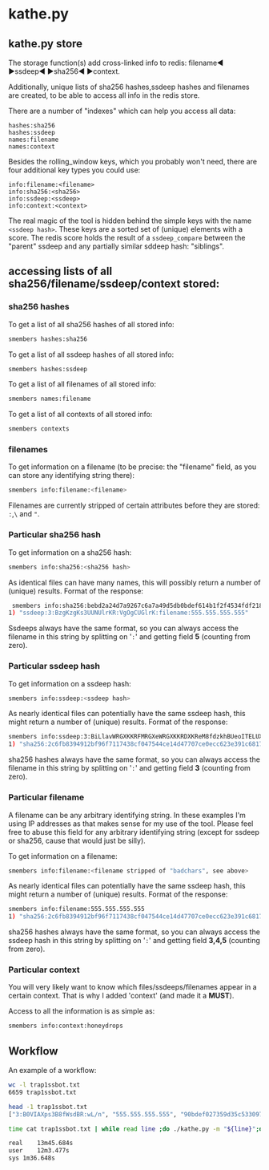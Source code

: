 # kathe.py

## kathe.py store

The storage function(s) add cross-linked info to redis: filename◀ ▶ssdeep◀ ▶sha256◀ ▶context.

Additionally, unique lists of sha256 hashes,ssdeep hashes and filenames are created, to be able to access all info in
the redis store.

There are a number of "indexes" which can help you access all data:

```
hashes:sha256
hashes:ssdeep
names:filename
names:context
```

Besides the rolling_window keys, which you probably won't need, there are
four additional key types you could use:

```
info:filename:<filename>
info:sha256:<sha256>
info:ssdeep:<ssdeep>
info:context:<context>
```

The real magic of the tool is hidden behind the simple keys with the name `<ssdeep hash>`.
These keys are a sorted set of (unique) elements with a score. The redis score holds the
result of a `ssdeep_compare` between the "parent" ssdeep and any partially similar sddeep
hash: "siblings".

## accessing lists of all sha256/filename/ssdeep/context stored:


### sha256 hashes

To get a list of all sha256 hashes of all stored info:

```bash
smembers hashes:sha256
```

To get a list of all ssdeep hashes of all stored info:

```bash
smembers hashes:ssdeep
```

To get a list of all filenames of all stored info:

```bash
smembers names:filename
```

To get a list of all contexts of all stored info:

```bash
smembers contexts
```

### filenames

To get information on a filename (to be precise: the "filename" field, as you can store
any identifying string there):

```bash
smembers info:filename:<filename>
```

Filenames are currently stripped of certain attributes before they are stored: `:`,`\`
and `"`.

### Particular sha256 hash

To get information on a sha256 hash:

```bash
smembers info:sha256:<sha256 hash>
```

As identical files can have many names, this will possibly return a number of (unique)
results. Format of the response:

```bash
 smembers info:sha256:bebd2a24d7a9267c6a7a49d5db0bdef614b1f2f4534fdf21847bccd47c9b3414
1) "ssdeep:3:BzgKzgKs3UUNUlrKR:VgOgCUGlrK:filename:555.555.555.555"
```

Ssdeeps always have the same format, so you can always access the filename in this string by
splitting on '`:`' and getting field **5** (counting from zero).


### Particular ssdeep hash

To get information on a ssdeep hash:

```bash
smembers info:ssdeep:<ssdeep hash>
```

As nearly identical files can potentially have the same ssdeep hash, this might return a number of (unique)
results. Format of the response:

```bash
smembers info:ssdeep:3:BiLlavWRGXKKRFMRGXeWRGXKKRDXKReM8fdzkhBUeoITELUXE+LidzL:B+GaUTPGa3RBQVKBUlITEwXBiVL
1) "sha256:2c6fb8394912bf96f7117438cf047544ce14d47707ce0ecc623e391c68170f7d:filename:555.555.555.555"
```

sha256 hashes always have the same format, so you can always access the filename in this string by
splitting on '`:`' and getting field **3** (counting from zero).

### Particular filename

A filename can be any arbitrary identifying string. In these examples I'm using IP addresses
as that makes sense for my use of the tool. Please feel free to abuse this field for any
arbitrary identifying string (except for ssdeep or sha256, cause that would
just be silly).

To get information on a filename:

```bash
smembers info:filename:<filename stripped of "badchars", see above>
```

As nearly identical files can potentially have the same ssdeep hash, this might return a number of (unique)
results. Format of the response:

```bash
smembers info:filename:555.555.555.555
1) "sha256:2c6fb8394912bf96f7117438cf047544ce14d47707ce0ecc623e391c68170f7d:ssdeep:3:BiLlavWRGXKK:B+GaUTPG"
```

sha256 hashes always have the same format, so you can always access the ssdeep hash in this string by
splitting on '`:`' and getting field **3,4,5** (counting from zero).

### Particular context

You will very likely want to know which files/ssdeeps/filenames appear in a
certain context. That is why I added 'context' (and made it a **MUST**).

Access to all the information is as simple as:

```bash
smembers info:context:honeydrops
```

## Workflow

An example of a workflow:


```bash
wc -l trap1ssbot.txt
6659 trap1ssbot.txt

head -1 trap1ssbot.txt
["3:B0VIAXps3B8fWsdBR:wL/n", "555.555.555.555", "90bdef027359d35c5330977e1a4356c42073f54727bfd5584b573c35a77cee01"]

time cat trap1ssbot.txt | while read line ;do ./kathe.py -m "${line}";done

real	13m45.684s
user	12m3.477s
sys	1m36.648s
```

